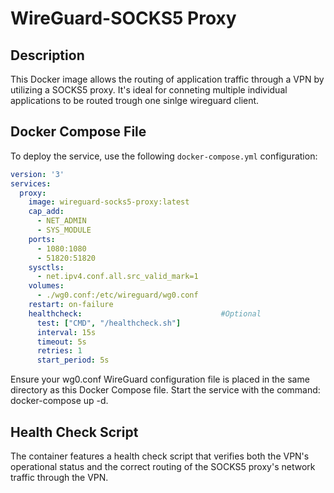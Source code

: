 # WireGuard-SOCKS5 Proxy

## Description

This Docker image allows the routing of application traffic through a VPN by utilizing a SOCKS5 proxy. It's ideal for conneting multiple individual applications to be routed trough one sinlge wireguard client.

## Docker Compose File

To deploy the service, use the following `docker-compose.yml` configuration:

```yaml
version: '3'
services:
  proxy:
    image: wireguard-socks5-proxy:latest
    cap_add:
      - NET_ADMIN
      - SYS_MODULE
    ports:
      - 1080:1080
      - 51820:51820
    sysctls:
      - net.ipv4.conf.all.src_valid_mark=1
    volumes:
      - ./wg0.conf:/etc/wireguard/wg0.conf
    restart: on-failure
    healthcheck:                               #Optional
      test: ["CMD", "/healthcheck.sh"]
      interval: 15s
      timeout: 5s
      retries: 1
      start_period: 5s
```

Ensure your wg0.conf WireGuard configuration file is placed in the same directory as this Docker Compose file. Start the service with the command: docker-compose up -d.

## Health Check Script
The container features a health check script that verifies both the VPN's operational status and the correct routing of the SOCKS5 proxy's network traffic through the VPN.